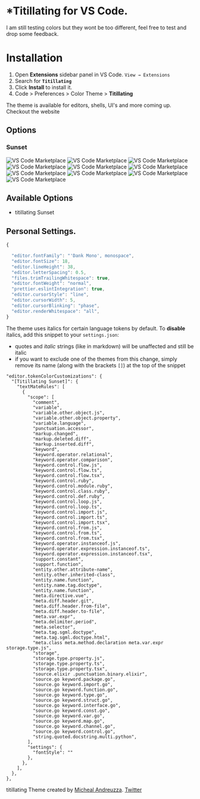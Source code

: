 

# *Titillating for VS Code.
I am still testing colors but they wont be too different, feel free to test and drop some feedback.
# Installation

1. Open **Extensions** sidebar panel in VS Code. `View → Extensions`
2. Search for **`Titillating `**
3. Click **Install** to install it.
4. Code > Preferences > Color Theme >
 **Titillating**

The theme is available for editors, shells, UI's and more coming up. Checkout the website
## Options
### Sunset

![VS Code Marketplace](https://github.com/michael-andreuzza/titillating/blob/master/images/sunset-screenshots/cpp.png?raw=true)
![VS Code Marketplace](https://github.com/michael-andreuzza/titillating/blob/master/images/sunset-screenshots/cs.png?raw=true)
![VS Code Marketplace](https://github.com/michael-andreuzza/titillating/blob/master/images/sunset-screenshots/css.png?raw=true)
![VS Code Marketplace](https://github.com/michael-andreuzza/titillating/blob/master/images/sunset-screenshots/html.png?raw=true)
![VS Code Marketplace](https://github.com/michael-andreuzza/titillating/blob/master/images/sunset-screenshots/java.png?raw=true)
![VS Code Marketplace](https://github.com/michael-andreuzza/titillating/blob/master/images/sunset-screenshots/js.png?raw=true)
![VS Code Marketplace](https://github.com/michael-andreuzza/titillating/blob/master/images/sunset-screenshots/md.png?raw=true)
![VS Code Marketplace](https://github.com/michael-andreuzza/titillating/blob/master/images/sunset-screenshots/py.png?raw=true)
![VS Code Marketplace](https://github.com/michael-andreuzza/titillating/blob/master/images/sunset-screenshots/sh.png?raw=true)
![VS Code Marketplace](https://github.com/michael-andreuzza/titillating/blob/master/images/sunset-screenshots/terminal.png?raw=true)
## Available Options
- titillating Sunset


## Personal Settings.

```js
{

  "editor.fontFamily": "'Dank Mono', monospace",
  "editor.fontSize": 18,
  "editor.lineHeight": 38,
  "editor.letterSpacing": 0.5,
  "files.trimTrailingWhitespace": true,
  "editor.fontWeight": "normal",
  "prettier.eslintIntegration": true,
  "editor.cursorStyle": "line",
  "editor.cursorWidth": 5,
  "editor.cursorBlinking": "phase",
  "editor.renderWhitespace": "all",
}
```

The theme uses italics for certain language tokens by default.
To **disable** italics, add this snippet to your `settings.json`:
  - quotes and *italic* strings (like in markdown) will be unaffected and still be italic
  - if you want to exclude one of the themes from this change, simply remove its name (along with the brackets `[]`) at the top of the snippet

```jsonc
"editor.tokenColorCustomizations": {
  "[Titillating Sunset]": {
    "textMateRules": [
      {
        "scope": [
          "comment",
          "variable",
          "variable.other.object.js",
          "variable.other.object.property",
          "variable.language",
          "punctuation.accessor",
          "markup.changed",
          "markup.deleted.diff",
          "markup.inserted.diff",
          "keyword",
          "keyword.operator.relational",
          "keyword.operator.comparison",
          "keyword.control.flow.js",
          "keyword.control.flow.ts",
          "keyword.control.flow.tsx",
          "keyword.control.ruby",
          "keyword.control.module.ruby",
          "keyword.control.class.ruby",
          "keyword.control.def.ruby",
          "keyword.control.loop.js",
          "keyword.control.loop.ts",
          "keyword.control.import.js",
          "keyword.control.import.ts",
          "keyword.control.import.tsx",
          "keyword.control.from.js",
          "keyword.control.from.ts",
          "keyword.control.from.tsx",
          "keyword.operator.instanceof.js",
          "keyword.operator.expression.instanceof.ts",
          "keyword.operator.expression.instanceof.tsx",
          "support.constant",
          "support.function",
          "entity.other.attribute-name",
          "entity.other.inherited-class",
          "entity.name.function",
          "entity.name.tag.doctype",
          "entity.name.function",
          "meta.directive.vue",
          "meta.diff.header.git",
          "meta.diff.header.from-file",
          "meta.diff.header.to-file",
          "meta.var.expr",
          "meta.delimiter.period",
          "meta.selector",
          "meta.tag.sgml.doctype",
          "meta.tag.sgml.doctype.html",
          "meta.class meta.method.declaration meta.var.expr storage.type.js",
          "storage",
          "storage.type.property.js",
          "storage.type.property.ts",
          "storage.type.property.tsx",
          "source.elixir .punctuation.binary.elixir",
          "source.go keyword.package.go",
          "source.go keyword.import.go",
          "source.go keyword.function.go",
          "source.go keyword.type.go",
          "source.go keyword.struct.go",
          "source.go keyword.interface.go",
          "source.go keyword.const.go",
          "source.go keyword.var.go",
          "source.go keyword.map.go",
          "source.go keyword.channel.go",
          "source.go keyword.control.go",
          "string.quoted.docstring.multi.python",
        ],
        "settings": {
          "fontStyle": ""
        },
      },
    ],
  },
},
```


titillating Theme created by [Micheal Andreuzza](https://github.com/michael-andreuzza).
[Twitter](https://twitter.com/Mike_Andreuzza)
